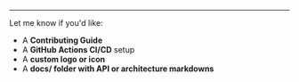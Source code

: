 
---

Let me know if you'd like:
- A **Contributing Guide**
- A **GitHub Actions CI/CD** setup
- A **custom logo or icon**
- A **docs/ folder with API or architecture markdowns**